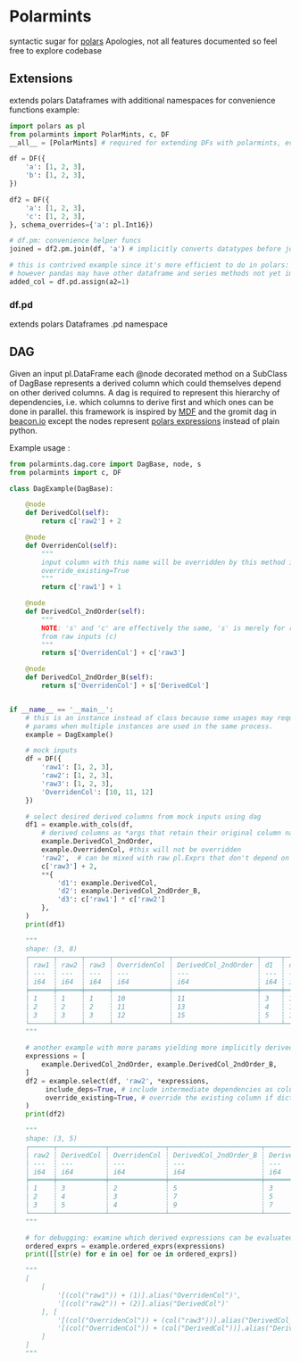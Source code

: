 # Polarmints
syntactic sugar for [polars](https://docs.pola.rs/user-guide/migration/pandas/)
Apologies, not all features documented so feel free to explore codebase 

## Extensions
extends polars Dataframes with additional namespaces for convenience functions
example:
```python
import polars as pl
from polarmints import PolarMints, c, DF
__all__ = [PolarMints] # required for extending DFs with polarmints, even though not explicitly used  

df = DF({
    'a': [1, 2, 3],
    'b': [1, 2, 3],
})

df2 = DF({
    'a': [1, 2, 3],
    'c': [1, 2, 3],
}, schema_overrides={'a': pl.Int16})

# df.pm: convenience helper funcs
joined = df2.pm.join(df, 'a') # implicitly converts datatypes before joining two DFs whose column types don't match

# this is contrived example since it's more efficient to do in polars: pl.DataFrame.with_column(pl.col('a') + 1) 
# however pandas may have other dataframe and series methods not yet implemented in polars
added_col = df.pd.assign(a2=1)
```

### df.pd
extends polars Dataframes .pd namespace 

## DAG
Given an input pl.DataFrame each @node decorated method on a SubClass of DagBase represents a derived column which could themselves depend on other derived columns. A dag is required to represent this hierarchy of dependencies, i.e. which columns to derive first and which ones can be done in parallel. this framework is inspired by [MDF](https://github.com/man-group/mdf) and the gromit dag in [beacon.io](https://www.beacon.io/) except the nodes represent [polars expressions](https://docs.pola.rs/py-polars/html/reference/expressions/index.html) instead of plain python. 

Example usage : 
```python
from polarmints.dag.core import DagBase, node, s
from polarmints import c, DF

class DagExample(DagBase):

    @node
    def DerivedCol(self):
        return c['raw2'] + 2

    @node
    def OverridenCol(self):
        """
        input column with this name will be overridden by this method if instance is initialized with
        override_existing=True
        """
        return c['raw1'] + 1

    @node
    def DerivedCol_2ndOrder(self):
        """
        NOTE: 's' and 'c' are effectively the same, 's' is merely for readability to distinguish derived columns (s)
        from raw inputs (c)
        """
        return s['OverridenCol'] + c['raw3']

    @node
    def DerivedCol_2ndOrder_B(self):
        return s['OverridenCol'] + s['DerivedCol']


if __name__ == '__main__':
    # this is an instance instead of class because some usages may require initializing the dag with instance specific
    # params when multiple instances are used in the same process.
    example = DagExample()

    # mock inputs
    df = DF({
        'raw1': [1, 2, 3],
        'raw2': [1, 2, 3],
        'raw3': [1, 2, 3],
        'OverridenCol': [10, 11, 12]
    })

    # select desired derived columns from mock inputs using dag
    df1 = example.with_cols(df,
        # derived columns as *args that retain their original column names
        example.DerivedCol_2ndOrder,
        example.OverridenCol, #this will not be overridden
        'raw2',  # can be mixed with raw pl.Exprs that don't depend on the DAG nodes
        c['raw3'] + 2,
        **{
            'd1': example.DerivedCol,
            'd2': example.DerivedCol_2ndOrder_B,
            'd3': c['raw1'] * c['raw2']
        },
    )
    print(df1)

    """
    shape: (3, 8)
    ┌──────┬──────┬──────┬──────────────┬─────────────────────┬─────┬─────┬─────┐
    │ raw1 ┆ raw2 ┆ raw3 ┆ OverridenCol ┆ DerivedCol_2ndOrder ┆ d1  ┆ d2  ┆ d3  │
    │ ---  ┆ ---  ┆ ---  ┆ ---          ┆ ---                 ┆ --- ┆ --- ┆ --- │
    │ i64  ┆ i64  ┆ i64  ┆ i64          ┆ i64                 ┆ i64 ┆ i64 ┆ i64 │
    ╞══════╪══════╪══════╪══════════════╪═════════════════════╪═════╪═════╪═════╡
    │ 1    ┆ 1    ┆ 1    ┆ 10           ┆ 11                  ┆ 3   ┆ 13  ┆ 1   │
    │ 2    ┆ 2    ┆ 2    ┆ 11           ┆ 13                  ┆ 4   ┆ 15  ┆ 4   │
    │ 3    ┆ 3    ┆ 3    ┆ 12           ┆ 15                  ┆ 5   ┆ 17  ┆ 9   │
    └──────┴──────┴──────┴──────────────┴─────────────────────┴─────┴─────┴─────┘
    """

    # another example with more params yielding more implicitly derived columns
    expressions = [
        example.DerivedCol_2ndOrder, example.DerivedCol_2ndOrder_B,
    ]
    df2 = example.select(df, 'raw2', *expressions,
         include_deps=True, # include intermediate dependencies as columns in result DF for higher order nodes
         override_existing=True, # override the existing column if dict key or node name conflicts with raw input column
    )
    print(df2)

    """
    shape: (3, 5)
    ┌──────┬────────────┬──────────────┬───────────────────────┬─────────────────────┐
    │ raw2 ┆ DerivedCol ┆ OverridenCol ┆ DerivedCol_2ndOrder_B ┆ DerivedCol_2ndOrder │
    │ ---  ┆ ---        ┆ ---          ┆ ---                   ┆ ---                 │
    │ i64  ┆ i64        ┆ i64          ┆ i64                   ┆ i64                 │
    ╞══════╪════════════╪══════════════╪═══════════════════════╪═════════════════════╡
    │ 1    ┆ 3          ┆ 2            ┆ 5                     ┆ 3                   │
    │ 2    ┆ 4          ┆ 3            ┆ 7                     ┆ 5                   │
    │ 3    ┆ 5          ┆ 4            ┆ 9                     ┆ 7                   │
    └──────┴────────────┴──────────────┴───────────────────────┴─────────────────────┘
    """

    # for debugging: examine which derived expressions can be evaluated in parallel for each step
    ordered_exprs = example.ordered_exprs(expressions)
    print([[str(e) for e in oe] for oe in ordered_exprs])

    """
    [
        [
            '[(col("raw1")) + (1)].alias("OverridenCol")', 
            '[(col("raw2")) + (2)].alias("DerivedCol")'
        ], [
            '[(col("OverridenCol")) + (col("raw3"))].alias("DerivedCol_2ndOrder")',
            '[(col("OverridenCol")) + (col("DerivedCol"))].alias("DerivedCol_2ndOrder_B")'
        ]
    ]
    """


```
